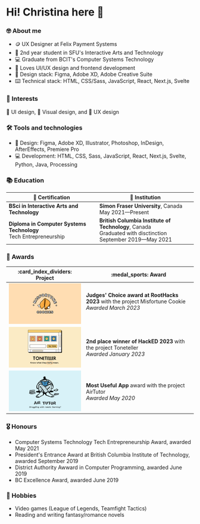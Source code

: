# Hi! Christina here 👋

### 🤓 About me
- :coin: UX Designer at Felix Payment Systems 
- :school: 2nd year student in SFU's Interactive Arts and Technology
- :computer: Graduate from BCIT's Computer Systems Technology
- :smiling_face_with_three_hearts: Loves UI/UX design and frontend development
- :straight_ruler: Design stack: Figma, Adobe XD, Adobe Creative Suite
- :keyboard: Technical stack: HTML, CSS/Sass, JavaScript, React, Next.js, Svelte

### 💖 Interests
📏 UI design, 🎨 Visual design, and :brain: UX design

### 🛠️ Tools and technologies
- 📐 Design: Figma, Adobe XD, Illustrator, Photoshop, InDesign, AfterEffects, Premiere Pro
- 💻 Development: HTML, CSS, Sass, JavaScript, React, Next.js, Svelte, Python, Java, Processing

### 📚 Education
| :scroll: Certification | :school: Institution |
| ----------- | ------------------------------------------------------- |
| **BSci in Interactive Arts and Technology** | **Simon Fraser University**, Canada<br>May 2021—Present |
| **Diploma in Computer Systems Technology**<br>Tech Entrepreneurship | **British Columbia Institute of Technology**, Canada<br> Graduated with disctinction <br>September 2019—May 2021 |

### 🏅 Awards
<table width="100%">
  <thead>
    <tr>
      <th width="35%">:card_index_dividers: Project</th>
      <th width="50%">:medal_sports: Award</th>
    </tr>
  </thead>
  <tbody>
    <tr>
      <td width="35%"><img src="https://github.com/christinaraganit/christinaraganit/blob/main/misfortune-cookies.png"/></td>
      <td width="50%"><b>Judges' Choice award at RootHacks 2023</b> with the project Misfortune Cookie<br/><i>Awarded March 2023</i> </p></td>
    </tr>
    <tr>
      <td width="35%"><img src="https://github.com/christinaraganit/christinaraganit/blob/main/toneteller-landing.png"/></td>
      <td width="50%"><b>2nd place winner of HackED 2023</b> with the project Toneteller<br/><i>Awarded January 2023</i></td>
    </tr>
   <tr>
      <td width="35%"><img src="https://github.com/christinaraganit/christinaraganit/blob/main/air-tutor.png"/></td>
      <td width="50%"><b>Most Useful App</b> award with the project AirTutor<br/><i>Awarded May 2020</i></td>
    </tr>
  </tbody>
</table>

### 🎖️ Honours
- Computer Systems Technology Tech Entrepreneurship Award, awarded May 2021
- President's Entrance Award at British Columbia Institute of Technology, awarded September 2019
- District Authority Awward in Computer Programming, awarded June 2019
- BC Excellence Award, awarded June 2019

### 💛 Hobbies
- Video games (League of Legends, Teamfight Tactics)
- Reading and writing fantasy/romance novels
